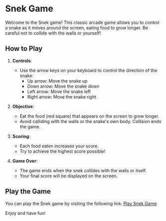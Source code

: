 # Snek Game

Welcome to the Snek game! This classic arcade game allows you to control a snake as it moves around the screen, eating food to grow longer. Be careful not to collide with the walls or yourself!

## How to Play

1. **Controls**:
   - Use the arrow keys on your keyboard to control the direction of the snake:
     - Up arrow: Move the snake up
     - Down arrow: Move the snake down
     - Left arrow: Move the snake left
     - Right arrow: Move the snake right

2. **Objective**:
   - Eat the food (red square) that appears on the screen to grow longer.
   - Avoid colliding with the walls or the snake's own body. Collision ends the game.

3. **Scoring**:
   - Each food eaten increases your score.
   - Try to achieve the highest score possible!

4. **Game Over**:
   - The game ends when the snek collides with the walls or itself.
   - Your final score will be displayed on the screen.

## Play the Game

You can play the Snek game by visiting the following link: [Play Snek Game](https://AlexanderRyl.github.io/snek-game/)

Enjoy and have fun!
